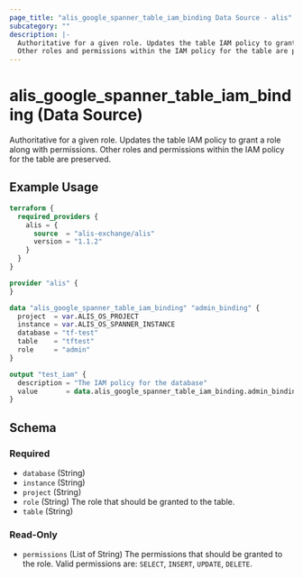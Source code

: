 ```yaml
---
page_title: "alis_google_spanner_table_iam_binding Data Source - alis"
subcategory: ""
description: |-
  Authoritative for a given role. Updates the table IAM policy to grant a role along with permissions.
  Other roles and permissions within the IAM policy for the table are preserved.
---
```


# alis_google_spanner_table_iam_binding (Data Source)

Authoritative for a given role. Updates the table IAM policy to grant a role along with permissions.
Other roles and permissions within the IAM policy for the table are preserved.

## Example Usage

```terraform
terraform {
  required_providers {
    alis = {
      source  = "alis-exchange/alis"
      version = "1.1.2"
    }
  }
}

provider "alis" {
}

data "alis_google_spanner_table_iam_binding" "admin_binding" {
  project  = var.ALIS_OS_PROJECT
  instance = var.ALIS_OS_SPANNER_INSTANCE
  database = "tf-test"
  table    = "tftest"
  role     = "admin"
}

output "test_iam" {
  description = "The IAM policy for the database"
  value       = data.alis_google_spanner_table_iam_binding.admin_binding
}
```

<!-- schema generated by tfplugindocs -->
## Schema

### Required

- `database` (String)
- `instance` (String)
- `project` (String)
- `role` (String) The role that should be granted to the table.
- `table` (String)

### Read-Only

- `permissions` (List of String) The permissions that should be granted to the role.
Valid permissions are: `SELECT`, `INSERT`, `UPDATE`, `DELETE`.